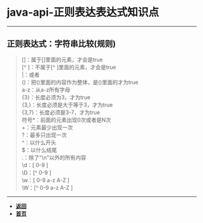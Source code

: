 # java-api-正则表达表达式知识点

---

## 正则表达式：字符串比较(规则)
 
 > []：属于[]里面的元素，才会是true  
[^ ]：不属于[^ ]里面的元素，才会是true  
|：或者  
()：把()里面的内容作为整体，是()里面的才为true  
a-z：从a-z所有字母  
{3}：长度必须为3，才为true  
{3,}：长度必须是大于等于3，才为true  
{3,7}：长度必须是3-7，才为true  
符号*：前面的元素出现0次或者是N次  
+：元素最少出现一次  
?：最多只出现一次  
^：以什么开头  
$：以什么结尾  
.：除了"\n"以外的所有内容  
\d：[ 0-9 ]  
\D：[^ 0-9 ]  
\w：[ 0-9 a-z A-Z ]  
\W：[^ 0-9 a-z A-Z ]  

---

- [**返回**](https://code.aliyun.com/kangxianghui/studywrod/tree/master/%E5%A4%A7%E4%BA%8C%E5%AD%A6%E4%B9%A0%E7%9F%A5%E8%AF%86%E7%82%B9/java)
- [**首页**](https://code.aliyun.com/kangxianghui/studywrod/tree/master)